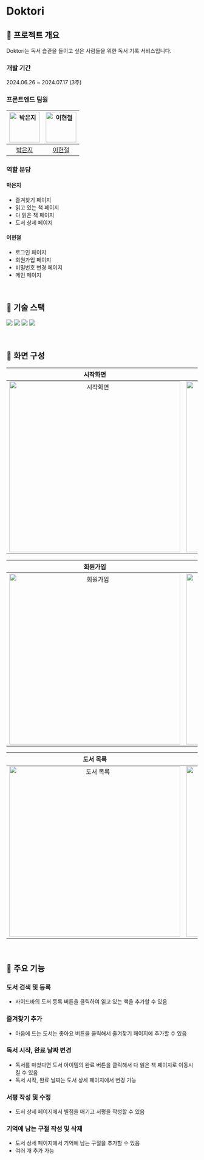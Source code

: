 # Doktori

## 📍 프로젝트 개요
Doktori는 독서 습관을 들이고 싶은 사람들을 위한 독서 기록 서비스입니다.

### 개발 기간
2024.06.26 ~ 2024.07.17 (3주)

### 프론트엔드 팀원
|<img src="https://avatars.githubusercontent.com/u/149561623?v=4" width=80px alt="박은지"/> | <img src="https://avatars.githubusercontent.com/u/83640773?v=4" width=80px alt="이현철"/> | 
| :--------------------------------------------------------------------------------------: | :---------------------------------------------------------------------------------------: |
|                           [박은지](https://github.com/EJ-99)                              |                            [이현철](https://github.com/hcheorii)                         | 

### 역할 분담
#### 박은지
- 즐겨찾기 페이지
- 읽고 있는 책 페이지
- 다 읽은 책 페이지
- 도서 상세 페이지

#### 이현철
- 로그인 페이지
- 회원가입 페이지
- 비밀번호 변경 페이지
- 메인 페이지


<br />

## 📍 기술 스택
<img src="https://img.shields.io/badge/React-61DAFB?style=for-the-badge&logo=React&logoColor=black"> <img src="https://img.shields.io/badge/typescript-3178C6?style=for-the-badge&logo=typescript&logoColor=white"> <img src="https://img.shields.io/badge/styled components-DB7093?style=for-the-badge&logo=styledcomponents&logoColor=white"> <img src="https://img.shields.io/badge/tanstack query-FF4154?style=for-the-badge&logo=reactquery&logoColor=white">

<br />

## 📍 화면 구성
|                                                  시작화면                                                                |                                                   메인 페이지                                                              |
| :---------------------------------------------------------------------------------------------------------------------: | :---------------------------------------------------------------------------------------------------------------------: | 
|<img src="https://github.com/user-attachments/assets/cf1dc4c5-09cd-4850-b0e0-fa6161d81d77" width="450px" alt="시작화면"/> | <img src="https://github.com/user-attachments/assets/a3f475c0-6f12-42e6-89a9-352264393dda" width="450px" alt="메인 페이지"/>|

|                                                  회원가입                                                               |                                                          로그인                                                       | 
| :---------------------------------------------------------------------------------------------------------------------: | :------------------------------------------------------------------------------------------------------------------: |
|<img src="https://github.com/user-attachments/assets/7df55f0d-4226-4c02-ae19-15d5e029cbcb" width="450px" alt="회원가입"/> |<img src="https://github.com/user-attachments/assets/508553b6-dbe2-49d2-86f9-5f6502e12aba" width="450px" alt="로그인"/>|

|                                                  도서 목록                                                                |                                                  도서 상세                                                                |
| :----------------------------------------------------------------------------------------------------------------------: | :----------------------------------------------------------------------------------------------------------------------: | 
|<img src="https://github.com/user-attachments/assets/c40e83fb-bbf3-49e4-abae-ce8d0b88f617" width="450px" alt="도서 목록"/> |<img src="https://github.com/user-attachments/assets/d4069c0b-7eda-48bf-a910-8e3160c1e10f"  width="450px" alt="도서 상세"/> |

<br />

## 📍 주요 기능

### 도서 검색 및 등록
- 사이드바의 도서 등록 버튼을 클릭하여 읽고 있는 책을 추가할 수 있음

### 즐겨찾기 추가
- 마음에 드는 도서는 좋아요 버튼을 클릭해서 즐겨찾기 페이지에 추가할 수 있음

### 독서 시작, 완료 날짜 변경
- 독서를 마쳤다면 도서 아이템의 완료 버튼을 클릭해서 다 읽은 책 페이지로 이동시킬 수 있음
- 독서 시작, 완료 날짜는 도서 상세 페이지에서 변경 가능

### 서평 작성 및 수정
- 도서 상세 페이지에서 별점을 매기고 서평을 작성할 수 있음


### 기억에 남는 구절 작성 및 삭제
- 도서 상세 페이지에서 기억에 남는 구절을 추가할 수 있음
- 여러 개 추가 가능
